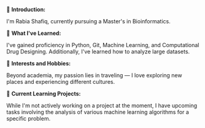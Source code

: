 
👋 **Introduction:**

I'm Rabia Shafiq, currently pursuing a Master's in Bioinformatics.

🌱 **What I've Learned:**

I've gained proficiency in Python, Git, Machine Learning, and Computational Drug Designing. Additionally, I've learned how to analyze large datasets.

🎯 **Interests and Hobbies:**

Beyond academia, my passion lies in traveling — I love exploring new places and experiencing different cultures.

🚀 **Current Learning Projects:**

While I'm not actively working on a project at the moment, I have upcoming tasks involving the analysis of various machine learning algorithms for a specific problem.


